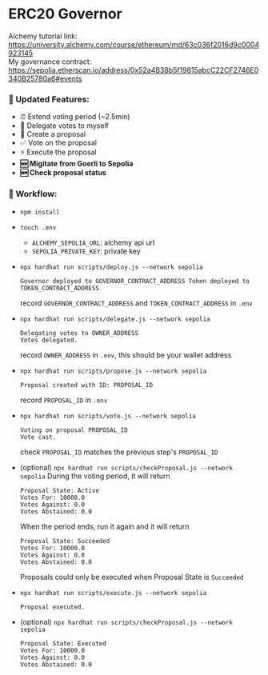 # ERC20 Governor

Alchemy tutorial link: https://university.alchemy.com/course/ethereum/md/63c036f2016d9c0004923145
</br>My governance contract: https://sepolia.etherscan.io/address/0x52a4B38b5f19815abcC22CF2746E0340B25780a6#events
### 🚀 Updated Features:
- ⏰ Extend voting period (~2.5min)
- 🎯 Delegate votes to myself
- 📝 Create a proposal
- ✅ Vote on the proposal
- ⚡ Execute the proposal
- **🆕 Migitate from Goerli to Sepolia**
- **🆕 Check proposal status**

### 🔄 Workflow:
- `npm install`

- `touch .env`
  - `ALCHEMY_SEPOLIA_URL`: alchemy api url
  - `SEPOLIA_PRIVATE_KEY`: private key

- `npx hardhat run scripts/deploy.js --network sepolia`
  ```
  Governor deployed to GOVERNOR_CONTRACT_ADDRESS Token deployed to TOKEN_CONTRACT_ADDRESS
  ```
  record `GOVERNOR_CONTRACT_ADDRESS` and `TOKEN_CONTRACT_ADDRESS` in `.env`

- `npx hardhat run scripts/delegate.js --network sepolia`
  ```
  Delegating votes to OWNER_ADDRESS
  Votes delegated.
  ```
  record `OWNER_ADDRESS` in `.env`, this should be your wallet address

- `npx hardhat run scripts/propose.js --network sepolia`
  ```
  Proposal created with ID: PROPOSAL_ID
  ```
  record `PROPOSAL_ID` in `.env`

- `npx hardhat run scripts/vote.js --network sepolia`
  ```
  Voting on proposal PROPOSAL_ID
  Vote cast.
  ```
  check `PROPOSAL_ID` matches the previous step's `PROPOSAL_ID`

- (optional) `npx hardhat run scripts/checkProposal.js --network sepolia`
  During the voting period, it will return
  ```
  Proposal State: Active
  Votes For: 10000.0
  Votes Against: 0.0
  Votes Abstained: 0.0
  ```
  When the period ends, run it again and it will return
  ```
  Proposal State: Succeeded
  Votes For: 10000.0
  Votes Against: 0.0
  Votes Abstained: 0.0
  ```
  Proposals could only be executed when Proposal State is `Succeeded`

- `npx hardhat run scripts/execute.js --network sepolia`
  ```
  Proposal executed.
  ```

- (optional) `npx hardhat run scripts/checkProposal.js --network sepolia`
  ```
  Proposal State: Executed
  Votes For: 10000.0
  Votes Against: 0.0
  Votes Abstained: 0.0
  ```
